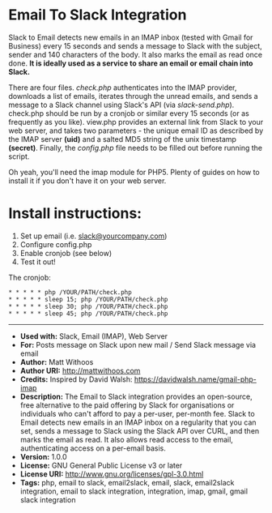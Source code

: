 Email To Slack Integration
==========================

Slack to Email detects new emails in an IMAP inbox (tested with Gmail for Business) every 15 seconds and sends a message to Slack with the subject, sender and 140 characters of the body. It also marks the email as read once done. **It is ideally used as a service to share an email or email chain into Slack.**

There are four files. *check.php* authenticates into the IMAP provider, downloads a list of emails, iterates through the unread emails, and sends a message to a Slack channel using Slack's API (via *slack-send.php*). check.php should be run by a cronjob or similar every 15 seconds (or as frequently as you like). view.php provides an external link from Slack to your web server, and takes two parameters - the unique email ID as described by the IMAP server **(uid)** and a salted MD5 string of the unix timestamp **(secret)**. Finally, the *config.php* file needs to be filled out before running the script.

Oh yeah, you'll need the imap module for PHP5. Plenty of guides on how to install it if you don't have it on your web server.

Install instructions:
=====================

1. Set up email (i.e. slack@yourcompany.com)
1. Configure config.php
1. Enable cronjob (see below)
1. Test it out!

The cronjob:

    * * * * * php /YOUR/PATH/check.php
    * * * * * sleep 15; php /YOUR/PATH/check.php
    * * * * * sleep 30; php /YOUR/PATH/check.php
    * * * * * sleep 45; php /YOUR/PATH/check.php

--------------------------------

- **Used with:** Slack, Email (IMAP), Web Server
- **For:** Posts message on Slack upon new mail / Send Slack message via email
- **Author:** Matt Withoos
- **Author URI:** http://mattwithoos.com
- **Credits:** Inspired by David Walsh: https://davidwalsh.name/gmail-php-imap
- **Description:** The Email to Slack integration provides an open-source, free alternative to the paid offering by Slack for organisations or individuals who can't afford to pay a per-user, per-month fee. Slack to Email detects new emails in an IMAP inbox on a regularity that you can set, sends a message to Slack using the Slack API over CURL, and then marks the email as read. It also allows read access to the email, authenticating access on a per-email basis.
- **Version:** 1.0.0
- **License:** GNU General Public License v3 or later
- **License URI:** http://www.gnu.org/licenses/gpl-3.0.html
- **Tags:** php, email to slack, email2slack, email, slack, email2slack integration, email to slack integration, integration, imap, gmail, gmail slack integration
